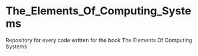 # The_Elements_Of_Computing_Systems
Repository for every code written for the book The Elements Of Computing Systems
